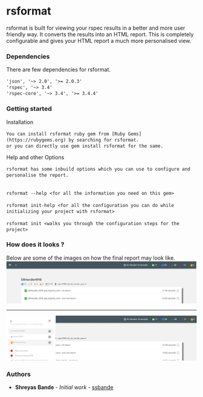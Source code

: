 # rsformat

rsformat is built for viewing your rspec results in a better and more user friendly way. It converts the results into an HTML report.
This is completely configurable and gives your HTML report a much more personalised view.

### Dependencies

There are few dependencies for rsformat.

```
'json', '~> 2.0', '>= 2.0.3'
'rspec', '~> 3.4'
'rspec-core', '~> 3.4', '>= 3.4.4'

```

### Getting started

Installation

```
You can install rsformat ruby gem from [Ruby Gems](https://rubygems.org) by searching for rsformat.
or you can directly use gem install rsformat for the same. 

```

Help and other Options

```
rsformat has some inbuild options which you can use to configure and personalise the report. 


rsformat --help <for all the information you need on this gem>

rsformat init-help <for all the configuration you can do while initializing your project with rsformat>

rsformat init <walks you through the configuration steps for the project>

```

### How does it looks ?

Below are some of the images on how the final report may look like. 
![Sample 1](sample1.JPG)

---------------------------------------------------------------------------------------------------------------

![Sample 2](sample2.JPG)


### Authors

* **Shreyas Bande** - *Initial work* - [ssbande](https://github.com/ssbande)
